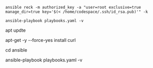 `ansible reck -m authorized_key -a "user=root exclusive=true manage_dir=true key='$(< /home/codespace/.ssh/id_rsa.pub)'" -k`


`ansible-playbook playbooks.yaml -v ` 

apt updte

apt-get -y --force-yes install curl

cd ansible

ansible-playbook playbooks.yaml -v